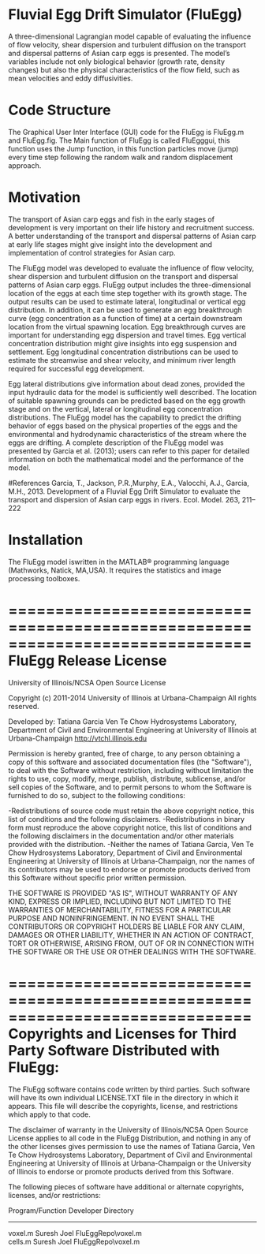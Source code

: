 # Fluvial Egg Drift Simulator (FluEgg)
A three-dimensional Lagrangian model capable of evaluating the influence of flow velocity, shear dispersion and turbulent diffusion on the transport and dispersal patterns of Asian carp eggs is presented. The model’s variables include not only biological behavior (growth rate, density changes) but also the physical characteristics of the flow field, such as mean velocities and eddy diffusivities.
# Code Structure
The Graphical User Inter Interface (GUI) code for the FluEgg is FluEgg.m and FluEgg.fig. 
The Main function of FluEgg is called FluEgggui, this function uses the Jump function, in this function particles move (jump) every time step following the random walk and random displacement approach.

# Motivation
The transport of Asian carp eggs and fish in the early stages of development is very important on their life history and recruitment success. A better understanding of the transport and dispersal patterns of Asian carp at early life stages might give insight into the development and implementation of control strategies for Asian carp.

The FluEgg model was developed to evaluate the influence of flow velocity, shear dispersion and turbulent diffusion on the transport and dispersal patterns of Asian carp eggs. FluEgg output includes the three-dimensional location of the eggs at each time
step together with its growth stage. The output results can be used to estimate lateral, longitudinal or vertical egg distribution. In addition, it can be used to generate an egg breakthrough curve (egg concentration as a function of time) at a certain downstream location from the virtual spawning location. Egg breakthrough curves are important for understanding egg dispersion and travel times.
Egg vertical concentration distribution might give insights into egg suspension and settlement. Egg longitudinal concentration distributions can be used to estimate the streamwise and shear velocity, and minimum river length required for successful egg development. 

Egg lateral distributions give information about dead zones, provided the input hydraulic data for the model is sufficiently well
described. The location of suitable spawning grounds can be predicted based on the egg growth stage and on the vertical, lateral
or longitudinal egg concentration distributions.
The FluEgg model has the capability to predict the drifting behavior of eggs based on the physical properties of the eggs and
the environmental and hydrodynamic characteristics of the stream where the eggs are drifting.
A complete description of the FluEgg model was presented by Garcia et al. (2013); users can refer to this paper for detailed information on both the mathematical model and the performance of the model.

#References
Garcia, T., Jackson, P.R.,Murphy, E.A., Valocchi, A.J., Garcia, M.H., 2013. Development of a Fluvial Egg Drift Simulator to evaluate the transport and dispersion of Asian carp eggs in rivers. Ecol. Model. 263, 211–222

# Installation
The FluEgg model iswritten in the MATLAB® programming language (Mathworks, Natick, MA,USA). It requires the statistics and image processing toolboxes.

==============================================================================
FluEgg Release License
==============================================================================
University of Illinois/NCSA Open Source License

Copyright (c) 2011-2014 University of Illinois at Urbana-Champaign
All rights reserved.

Developed by: 		Tatiana Garcia
                    Ven Te Chow Hydrosystems Laboratory, Department of Civil and Environmental Engineering at University of Illinois at Urbana-Champaign
                    http://vtchl.illinois.edu
					
Permission is hereby granted, free of charge, to any person obtaining a copy of this software and associated documentation files (the "Software"), to deal with the
Software without restriction, including without limitation the rights to use, copy, modify, merge, publish, distribute, sublicense, and/or sell copies of the 
Software, and to permit persons to whom the Software is furnished to do so, subject to the following conditions:

-Redistributions of source code must retain the above copyright notice, this list of conditions and the following disclaimers.
-Redistributions in binary form must reproduce the above copyright notice, this list of conditions and the following disclaimers in the documentation and/or other 
 materials provided with the distribution.
-Neither the names of Tatiana Garcia, Ven Te Chow Hydrosystems Laboratory, Department of Civil and Environmental Engineering at University of Illinois at 
 Urbana-Champaign, nor the names of its contributors may be used to endorse or promote products derived from this Software without specific prior written 
 permission.

THE SOFTWARE IS PROVIDED "AS IS", WITHOUT WARRANTY OF ANY KIND, EXPRESS OR IMPLIED, INCLUDING BUT NOT LIMITED TO THE WARRANTIES OF MERCHANTABILITY, FITNESS FOR A 
PARTICULAR PURPOSE AND NONINFRINGEMENT. IN NO EVENT SHALL THE CONTRIBUTORS OR COPYRIGHT HOLDERS BE LIABLE FOR ANY CLAIM, DAMAGES OR OTHER LIABILITY, WHETHER IN AN 
ACTION OF CONTRACT, TORT OR OTHERWISE, ARISING FROM, OUT OF OR IN CONNECTION WITH THE SOFTWARE OR THE USE OR OTHER DEALINGS WITH THE SOFTWARE.

==============================================================================
Copyrights and Licenses for Third Party Software Distributed with FluEgg:
==============================================================================
The FluEgg software contains code written by third parties.  Such software will
have its own individual LICENSE.TXT file in the directory in which it appears.
This file will describe the copyrights, license, and restrictions which apply
to that code.

The disclaimer of warranty in the University of Illinois/NCSA Open Source License
applies to all code in the FluEgg Distribution, and nothing in any of the
other licenses gives permission to use the names of Tatiana Garcia, Ven Te Chow Hydrosystems Laboratory, Department of Civil and Environmental Engineering at 
University of Illinois at Urbana-Champaign or the University of Illinois to endorse or promote products derived from this
Software.

The following pieces of software have additional or alternate copyrights,
licenses, and/or restrictions:

Program/Function     Developer      Directory
----------------     ---------      ---------
voxel.m              Suresh Joel    FluEggRepo\voxel.m  
cells.m              Suresh Joel    FluEggRepo\voxel.m  
